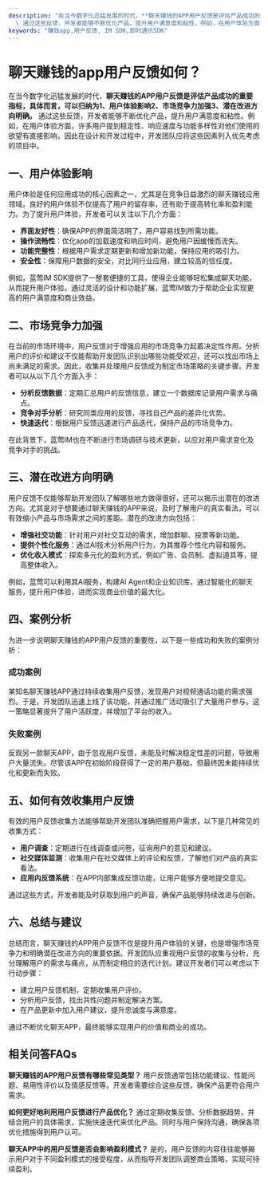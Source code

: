 ```yaml
---
description: "在当今数字化迅猛发展的时代，**聊天赚钱的APP用户反馈是评估产品成功的重要指标，具体而言，可以归纳为1、用户体验影响2、市场竞争力加强3、潜在改进方向明确。**\
  \ 通过这些反馈，开发者能够不断优化产品，提升用户满意度和粘性。例如，在用户体验方面，许多用户提到稳定性、响应速度与功能多样性对他们使用的欲望有直接影响，因此在设计和开发过程中，开发团队应将这些因素列入优先考虑的项目中。"
keywords: "赚钱app,用户反馈, IM SDK,即时通讯SDK"
---
```

# 聊天赚钱的app用户反馈如何？

在当今数字化迅猛发展的时代，**聊天赚钱的APP用户反馈是评估产品成功的重要指标，具体而言，可以归纳为1、用户体验影响2、市场竞争力加强3、潜在改进方向明确。** 通过这些反馈，开发者能够不断优化产品，提升用户满意度和粘性。例如，在用户体验方面，许多用户提到稳定性、响应速度与功能多样性对他们使用的欲望有直接影响，因此在设计和开发过程中，开发团队应将这些因素列入优先考虑的项目中。

## 一、用户体验影响

用户体验是任何应用成功的核心因素之一，尤其是在竞争日益激烈的聊天赚钱应用领域。良好的用户体验不仅提高了用户的留存率，还有助于提高转化率和盈利能力。为了提升用户体验，开发者可以关注以下几个方面：

- **界面友好性**：确保APP的界面简洁明了，用户容易找到所需功能。
- **操作流畅性**：优化app的加载速度和响应时间，避免用户因缓慢而流失。
- **功能完整性**：根据用户需求定期更新和增加新功能，保持应用的吸引力。
- **安全性**：保障用户数据的安全，对比同行业应用，建立较高的信任度。

例如，蓝莺IM SDK提供了一整套便捷的工具，使得企业能够轻松集成聊天功能，从而提升用户体验。通过灵活的设计和功能扩展，蓝莺IM致力于帮助企业实现更高的用户满意度和商业效益。

## 二、市场竞争力加强

在当前的市场环境中，用户反馈对于增强应用的市场竞争力起着决定性作用。分析用户的评价和建议不仅能帮助开发团队识别出哪些功能受欢迎，还可以找出市场上尚未满足的需求。因此，收集并处理用户反馈成为制定市场策略的关键步骤。开发者可以从以下几个方面入手：

- **分析反馈数据**：定期汇总用户的反馈信息，建立一个数据库记录用户需求与痛点。
- **竞争对手分析**：研究同类应用的反馈，寻找自己产品的差异化优势。
- **快速迭代**：根据用户反馈迅速进行产品迭代，保持产品的市场竞争力。

在此背景下，蓝莺IM也在不断进行市场调研与技术更新，以应对用户需求变化及竞争对手的挑战。

## 三、潜在改进方向明确

用户反馈不仅能够帮助开发团队了解哪些地方做得很好，还可以揭示出潜在的改进方向。尤其是对于想要通过聊天赚钱的APP来说，及时了解用户的真实看法，可以有效缩小产品与市场需求之间的差距。潜在的改进方向包括：

- **增强社交功能**：针对用户对社交互动的需求，增加群聊、投票等新功能。
- **提供个性化服务**：通过AI技术分析用户行为，为其推荐个性化内容和服务。
- **优化收入模式**：探索多元化的盈利方式，例如广告、会员制、虚拟道具等，提高整体收入。

例如，蓝莺可以利用其AI服务，构建AI Agent和企业知识库，通过智能化的聊天服务，提升用户体验，进而实现商业价值的最大化。

## 四、案例分析

为进一步说明聊天赚钱的APP用户反馈的重要性，以下是一些成功和失败的案例分析：

### 成功案例

某知名聊天赚钱APP通过持续收集用户反馈，发现用户对视频通话功能的需求强烈。于是，开发团队迅速上线了该功能，并通过推广活动吸引了大量用户参与。这一策略显著提升了用户活跃度，并增加了平台的收入。

### 失败案例

反观另一款聊天APP，由于忽视用户反馈，未能及时解决稳定性差的问题，导致用户大量流失。尽管该APP在初始阶段获得了一定的用户基础，但最终因未能持续优化和更新而失败。

## 五、如何有效收集用户反馈

有效的用户反馈收集方法能够帮助开发团队准确把握用户需求，以下是几种常见的收集方式：

- **用户调查**：定期进行在线调查或问卷，征询用户的意见和建议。
- **社交媒体监测**：收集用户在社交媒体上的评论和反馈，了解他们对产品的真实看法。
- **应用内反馈系统**：在APP内部集成反馈功能，让用户能够方便地提交意见。

通过这些方式，开发者能及时获取到用户的声音，确保产品能够持续改进与创新。

## 六、总结与建议

总结而言，聊天赚钱的APP用户反馈不仅是提升用户体验的关键，也是增强市场竞争力和明确潜在改进方向的重要依据。开发团队应重视用户反馈的收集与分析，充分理解用户的需求与痛点，从而制定相应的迭代计划。建议开发者们可以考虑以下行动步骤：

- 建立用户反馈机制，定期收集用户评价。
- 分析用户反馈，找出共性问题并制定解决方案。
- 在产品更新中加入用户建议，提升忠诚度与满意度。

通过不断优化聊天APP，最终能够实现用户的价值和商业的成功。

## 相关问答FAQs

**聊天赚钱的APP用户反馈有哪些常见类型？**
用户反馈通常包括功能建议、性能问题、易用性评价以及情感反馈等。开发者需要综合这些反馈，确保产品更符合用户需求。

**如何更好地利用用户反馈进行产品优化？**
通过定期收集反馈、分析数据趋势，并结合用户的具体需求，实施快速迭代来优化产品。同时与用户保持沟通，确保各项优化措施得到用户认可。

**聊天APP中的用户反馈是否会影响盈利模式？**
是的，用户反馈的内容往往能够揭示用户对于不同盈利模式的接受程度，从而指导开发团队调整商业策略，实现可持续盈利。
